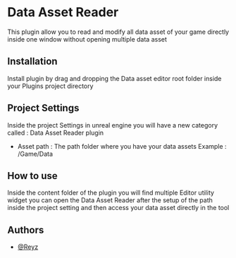 
# Data Asset Reader
This plugin allow you to read and modify all data asset of your game directly inside one window without opening multiple data asset 






## Installation

Install plugin by drag and dropping the Data asset editor root folder inside your Plugins project directory


## Project Settings

Inside the project Settings in unreal engine you will have a new category called : Data Asset Reader plugin

- Asset path : The path folder where you have your data assets 
 Example : /Game/Data

## How to use
Inside the content folder of the plugin you will find multiple Editor utility widget you can open the Data Asset Reader after the setup of the path inside the project setting and then access your data asset directly in the tool


## Authors

- [@Reyz](https://github.com/Renan-Yilmaz)

